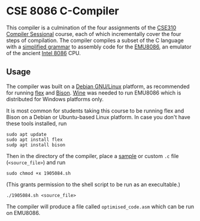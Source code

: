 # CSE 8086 C-Compiler
This compiler is a culmination of the four assignments of the [CSE310 Compiler Sessional](/..) course, each of which incrementally cover the four steps of compilation. The compiler compiles a subset of the C language with a [simplified grammar](../F3/grammar.txt) to assembly code for the [EMU8086](./emu8086-setup.exe), an emulator of the ancient [Intel 8086](https://en.wikipedia.org/wiki/Intel_8086) CPU. 

## Usage

The compiler was built on a [Debian GNU/Linux](https://www.debian.org/download) platform, as recommended for running [flex](https://github.com/westes/flex) and [Bison](https://github.com/akimd/bison). [Wine](https://wiki.winehq.org/Download) was needed to run EMU8086 which is distributed for Windows platforms only.

It is most common for students taking this course to be running flex and Bison on a Debian or Ubuntu-based Linux platform. In case you don't have these tools installed, run 
```
sudo apt update
sudo apt install flex
sudp apt install bison
```
Then in the directory of the compiler, place a [sample](../F4/inputs/) or custom `.c` file  (`<source_file>`)  and run 
```
sudo chmod +x 1905084.sh 
```
(This grants permission to the shell script to be run as an execultable.)
```
./1905084.sh <source_file>
```
The compiler will produce a file called `optimised_code.asm` which can be run on EMU8086.